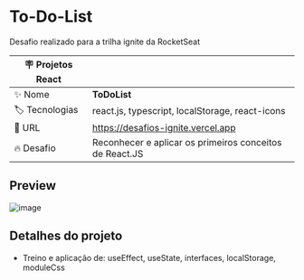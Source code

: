 # To-Do-List

Desafio realizado para a trilha ignite da RocketSeat

| :placard: Projetos React |     |
| -------------  | --- |
| :sparkles: Nome        | **ToDoList**
| :label: Tecnologias | react.js, typescript, localStorage, react-icons
| :rocket: URL         | https://desafios-ignite.vercel.app
| :fire: Desafio     |  Reconhecer e aplicar os primeiros conceitos de React.JS

## Preview
![image](https://github.com/NicholasAntonio/Desafios-ignite/assets/132156803/e4f8f337-be36-4394-9eb0-eaefa335436e)



## Detalhes do projeto

- Treino e aplicação de: useEffect, useState, interfaces, localStorage, moduleCss
